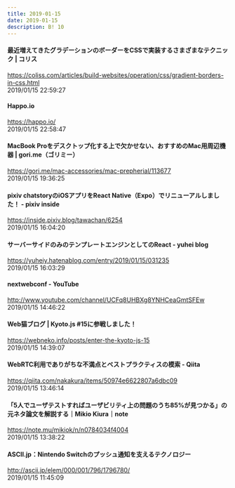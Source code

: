 ```yaml
---
title: 2019-01-15
date: 2019-01-15
description: B! 10
---
```


#### 最近増えてきたグラデーションのボーダーをCSSで実装するさまざまなテクニック | コリス
https://coliss.com/articles/build-websites/operation/css/gradient-borders-in-css.html<br>
2019/01/15 22:59:27<br>


#### Happo.io
https://happo.io/<br>
2019/01/15 22:58:47<br>


#### MacBook Proをデスクトップ化する上で欠かせない、おすすめのMac用周辺機器 | gori.me（ゴリミー）
https://gori.me/mac-accessories/mac-prepherial/113677<br>
2019/01/15 19:36:25<br>


#### pixiv chatstoryのiOSアプリをReact Native（Expo）でリニューアルしました！ - pixiv inside
https://inside.pixiv.blog/tawachan/6254<br>
2019/01/15 16:04:20<br>


#### サーバーサイドのみのテンプレートエンジンとしてのReact - yuhei blog
https://yuheiy.hatenablog.com/entry/2019/01/15/031235<br>
2019/01/15 16:03:29<br>


####   nextwebconf - YouTube
http://www.youtube.com/channel/UCFq8UHBXg8YNHCeaGmtSFEw<br>
2019/01/15 14:46:22<br>


#### Web猫ブログ | Kyoto.js #15に参戦しました！
https://webneko.info/posts/enter-the-kyoto-js-15<br>
2019/01/15 14:39:07<br>


#### WebRTC利用でありがちな不満点とベストプラクティスの模索 - Qiita
https://qiita.com/nakakura/items/50974e6622807a6dbc09<br>
2019/01/15 13:46:14<br>


#### 「5人でユーザテストすればユーザビリティ上の問題のうち85%が見つかる」の元ネタ論文を解説する｜Mikio Kiura｜note
https://note.mu/mikiok/n/n0784034f4004<br>
2019/01/15 13:38:22<br>


#### ASCII.jp：Nintendo Switchのプッシュ通知を支えるテクノロジー
http://ascii.jp/elem/000/001/796/1796780/<br>
2019/01/15 11:45:09<br>


